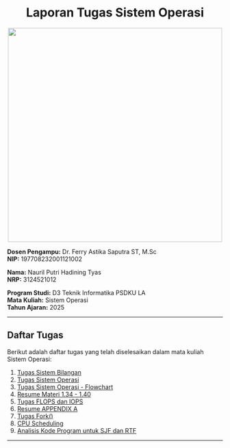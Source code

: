 <div align="center">
  
# Laporan Tugas Sistem Operasi
</div>
<p align="center">
  <img src="https://github.com/Naurilputri/SisOp-2025/blob/main/img/logo.jpg" width="500"/>
</p>

**Dosen Pengampu:** Dr. Ferry Astika Saputra ST, M.Sc  
**NIP:** 197708232001121002  

**Nama:** Nauril Putri Hadining Tyas  
**NRP:** 3124521012  

**Program Studi:** D3 Teknik Informatika PSDKU LA  
**Mata Kuliah:** Sistem Operasi  
**Tahun Ajaran:** 2025  

---

##  Daftar Tugas

Berikut adalah daftar tugas yang telah diselesaikan dalam mata kuliah Sistem Operasi:

1. [Tugas Sistem Bilangan](./1.%20Tugas-Sistem-Bilangan.md)
2. [Tugas Sistem Operasi](./2.%20Tugas-Sistem-Operasi.md)
3. [Tugas Sistem Operasi - Flowchart](./3.%20Tugas-Sistem-Operasi-Flowchart.md)
4. [Resume Materi 1.34 - 1.40](./4.%20Tugas-resume-1.34-sampai-1.40.md)
5. [Tugas FLOPS dan IOPS](./5.%20Tugas-Flops-Iops.md)
6. [Resume APPENDIX A](./5.%20Tugas-Resume-APPENDIX-A.md)
7. [Tugas Fork()](./6.%20Tugas-Fork().md)
8. [CPU Scheduling](./8.%20CPU-Scheduling.md)
9. [Analisis Kode Program untuk SJF dan RTF](./9.%20Analisis-Code-Program-untuk-SJF-dan%20-RTF.md)

---

